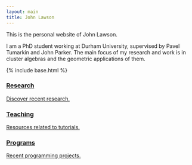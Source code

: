 ```yaml
---
layout: main
title: John Lawson
---
```


This is the personal website of John Lawson.

I am a PhD student working at Durham University, supervised by Pavel Tumarkin 
and John Parker. The main focus of my research and work is in cluster algebras 
and the geometric applications of them.

{% include base.html %}
<div class="row triple-col">
<div class="col-sm-4">
  <a href="{{ base }}/research">
  <i class="fa fa-flask fa-4x fa-border"></i>
  <h3>Research</h3>
  <p>Discover recent research.</p>
  </a>
</div>
<div class="col-sm-4">
  <a href="{{ base }}/teaching">
  <i class="fa fa-university fa-4x fa-border"></i>
  <h3>Teaching</h3>
  <p>Resources related to tutorials.</p>
  </a>
</div>
<div class="col-sm-4">
  <a href="{{ base }}/programming">
  <i class="fa fa-code fa-4x fa-border"></i>
  <h3>Programs</h3>
  <p>Recent programming projects.</p>
  </a>
</div>
</div>

